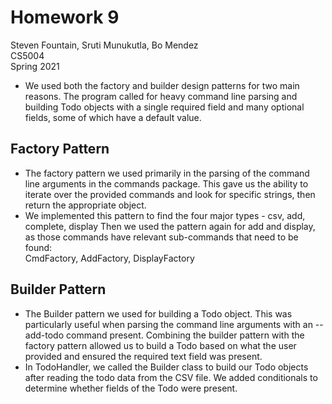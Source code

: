 # Homework 9

Steven Fountain, Sruti Munukutla, Bo Mendez  
CS5004  
Spring 2021

- We used both the factory and builder design patterns for two main reasons. The program called for heavy command line parsing and building Todo objects with a single required field and many optional fields, some of which have a default value.

## Factory Pattern
- The factory pattern we used primarily in the parsing of the command line arguments in the commands package. This gave us the ability to iterate over the provided commands and look for specific strings, then return the appropriate object.
- We implemented this pattern to find the four major types - csv, add, complete, display
  Then we used the pattern again for add and display, as those commands have relevant sub-commands that need to be found:  
  CmdFactory, AddFactory, DisplayFactory

## Builder Pattern
- The Builder pattern we used for building a Todo object. This was particularly useful when parsing the command line arguments with an --add-todo command present. Combining the builder pattern with the factory pattern allowed us to build a Todo based on what the user provided and ensured the required text field was present.
- In TodoHandler, we called the Builder class to build our Todo objects after reading the todo data from the CSV file. We added conditionals to determine whether fields of the Todo were present.
